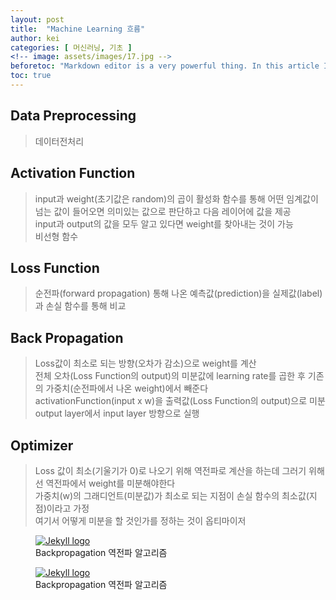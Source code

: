```yaml
---
layout: post
title:  "Machine Learning 흐름"
author: kei
categories: [ 머신러닝, 기초 ]
<!-- image: assets/images/17.jpg -->
beforetoc: "Markdown editor is a very powerful thing. In this article I'm going to show you what you can actually do with it, some tricks and tips while editing your post."
toc: true
---
```

## Data Preprocessing
> 데이터전처리

## Activation Function
> input과 weight(초기값은 random)의 곱이 활성화 함수를 통해 어떤 임계값이 넘는 값이 들어오면 의미있는 값으로 판단하고 다음 레이어에 값을 제공\
> input과 output의 값을 모두 알고 있다면 weight를 찾아내는 것이 가능\
> 비선형 함수

## Loss Function
> 순전파(forward propagation) 통해 나온 예측값(prediction)을 실제값(label)과 손실 함수를 통해 비교

## Back Propagation
> Loss값이 최소로 되는 방향(오차가 감소)으로 weight를 계산\
> 전체 오차(Loss Function의 output)의 미분값에 learning rate를 곱한 후 기존의 가중치(순전파에서 나온 weight)에서 빼준다\
> activationFunction(input x w)을 출력값(Loss Function의 output)으로 미분\
> output layer에서 input layer 방향으로 실행

## Optimizer
> Loss 값이 최소(기울기가 0)로 나오기 위해 역전파로 계산을 하는데 그러기 위해선 역전파에서 weight를 미분해야한다\
> 가중치(w)의 그래디언트(미분값)가 최소로 되는 지점이 손실 함수의 최소값(지점)이라고 가정\
> 여기서 어떻게 미분을 할 것인가를 정하는 것이 옵티마이저

<figure>
   <a href="https://velog.io/@thwjd639/Backpropagation-%EC%97%AD%EC%A0%84%ED%8C%8C-%EC%95%8C%EA%B3%A0%EB%A6%AC%EC%A6%98">
   <img src="logo.png" style="max-width: 200px;" alt="Jekyll logo" />
   </a>
   <figcaption>Backpropagation 역전파 알고리즘</figcaption>
</figure>
<figure>
   <a href="https://velog.io/@thwjd639/Backpropagation-%EC%97%AD%EC%A0%84%ED%8C%8C-%EC%95%8C%EA%B3%A0%EB%A6%AC%EC%A6%98">
   <img src="logo.png" style="max-width: 200px;" alt="Jekyll logo" />
   </a>
   <figcaption>Backpropagation 역전파 알고리즘</figcaption>
</figure>
